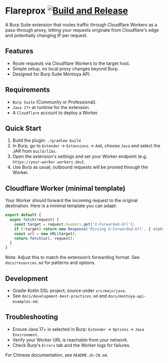 # Flareprox [![Build and Release](https://github.com/gandli/Flareprox_Burp_Extension/actions/workflows/build.yml/badge.svg)](https://github.com/gandli/Flareprox_Burp_Extension/actions/workflows/build.yml)

A Burp Suite extension that routes traffic through Cloudflare Workers as a pass-through proxy, letting your requests originate from Cloudflare's edge and potentially changing IP per request.

## Features
- Route requests via Cloudflare Workers to the target host.
- Simple setup, no local proxy changes beyond Burp.
- Designed for Burp Suite Montoya API.

## Requirements
- `Burp Suite` (Community or Professional).
- `Java 17+` at runtime for the extension.
- A `Cloudflare` account to deploy a Worker.

## Quick Start
1. Build the plugin: `./gradlew build`
2. In Burp, go to `Extender` → `Extensions` → `Add`, choose `Java` and select the JAR from `build/libs`.
3. Open the extension's settings and set your Worker endpoint (e.g. `https://your-worker.workers.dev`).
4. Use Burp as usual; outbound requests will be proxied through the Worker.

## Cloudflare Worker (minimal template)
Your Worker should forward the incoming request to the original destination. Here is a minimal template you can adapt:

```js
export default {
  async fetch(request) {
    const target = request.headers.get('X-Forwarded-Url');
    if (!target) return new Response('Missing X-Forwarded-Url', { status: 400 });
    const url = new URL(target);
    return fetch(url, request);
  }
}
```

Note: Adjust this to match the extension’s forwarding format. See `docs/resources.md` for patterns and options.

## Development
- Gradle Kotlin DSL project; source under `src/main/java`.
- See `docs/development-best-practices.md` and `docs/montoya-api-examples.md`.

## Troubleshooting
- Ensure Java 17+ is selected in Burp: `Extender` → `Options` → `Java Environment`.
- Verify your Worker URL is reachable from your network.
- Check Burp's `Errors` tab and the Worker logs for failures.

For Chinese documentation, see `README.zh-CN.md`.
